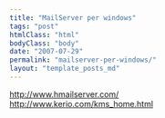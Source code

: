 ```yaml
---
title: "MailServer per windows"
tags: "post"
htmlClass: "html"
bodyClass: "body"
date: "2007-07-29"
permalink: "mailserver-per-windows/"
layout: "template_posts_md"
---
```

<p><a href="http://www.hmailserver.com/">http://www.hmailserver.com/</a><br /><a href="http://www.kerio.com/kms_home.html">http://www.kerio.com/kms_home.html</a></p>
